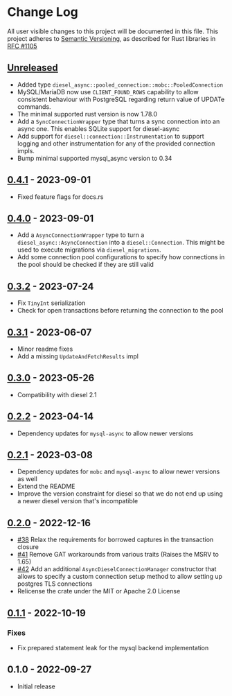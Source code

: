 # Change Log

All user visible changes to this project will be documented in this file.
This project adheres to [Semantic Versioning](http://semver.org/), as described
for Rust libraries in [RFC #1105](https://github.com/rust-lang/rfcs/blob/master/text/1105-api-evolution.md)

## [Unreleased]

* Added type `diesel_async::pooled_connection::mobc::PooledConnection`
* MySQL/MariaDB now use `CLIENT_FOUND_ROWS` capability to allow consistent behaviour with PostgreSQL regarding return value of UPDATe commands.
* The minimal supported rust version is now 1.78.0
* Add a `SyncConnectionWrapper` type that turns a sync connection into an async one. This enables SQLite support for diesel-async
* Add support for `diesel::connection::Instrumentation` to support logging and other instrumentation for any of the provided connection impls.
* Bump minimal supported mysql_async version to 0.34

## [0.4.1] - 2023-09-01

* Fixed feature flags for docs.rs

## [0.4.0] - 2023-09-01

* Add a `AsyncConnectionWrapper` type to turn a `diesel_async::AsyncConnection` into a `diesel::Connection`. This might be used to execute migrations via `diesel_migrations`. 
* Add some connection pool configurations to specify how connections
in the pool should be checked if they are still valid

## [0.3.2] - 2023-07-24

* Fix `TinyInt` serialization
* Check for open transactions before returning the connection to the pool

## [0.3.1] - 2023-06-07

* Minor readme fixes
* Add a missing `UpdateAndFetchResults` impl

## [0.3.0] - 2023-05-26

* Compatibility with diesel 2.1

## [0.2.2] - 2023-04-14

* Dependency updates for `mysql-async` to allow newer versions

## [0.2.1] - 2023-03-08

* Dependency updates for `mobc` and `mysql-async` to allow newer versions as well 
* Extend the README
* Improve the version constraint for diesel so that we do not end up using a newer
 diesel version that's incompatible

## [0.2.0] - 2022-12-16

* [#38](https://github.com/weiznich/diesel_async/pull/38) Relax the requirements for borrowed captures in the transaction closure
* [#41](https://github.com/weiznich/diesel_async/pull/41) Remove GAT workarounds from various traits (Raises the MSRV to 1.65)
* [#42](https://github.com/weiznich/diesel_async/pull/42) Add an additional `AsyncDieselConnectionManager` constructor that allows to specify a custom connection setup method to allow setting up postgres TLS connections
* Relicense the crate under the MIT or Apache 2.0 License

## [0.1.1] - 2022-10-19

### Fixes

* Fix prepared statement leak for the mysql backend implementation


## 0.1.0 - 2022-09-27

* Initial release

[0.1.1]: https://github.com/weiznich/diesel_async/compare/v0.1.0...v0.1.1
[0.2.0]: https://github.com/weiznich/diesel_async/compare/v0.1.1...v0.2.0
[0.2.1]: https://github.com/weiznich/diesel_async/compare/v0.2.0...v0.2.1
[0.2.2]: https://github.com/weiznich/diesel_async/compare/v0.2.1...v0.2.2
[0.3.0]: https://github.com/weiznich/diesel_async/compare/v0.2.0...v0.3.0
[0.3.1]: https://github.com/weiznich/diesel_async/compare/v0.3.0...v0.3.1
[0.3.2]: https://github.com/weiznich/diesel_async/compare/v0.3.1...v0.3.2
[0.4.0]: https://github.com/weiznich/diesel_async/compare/v0.3.2...v0.4.0
[0.4.1]: https://github.com/weiznich/diesel_async/compare/v0.4.0...v0.4.1
[Unreleased]: https://github.com/weiznich/diesel_async/compare/v0.4.1...main
